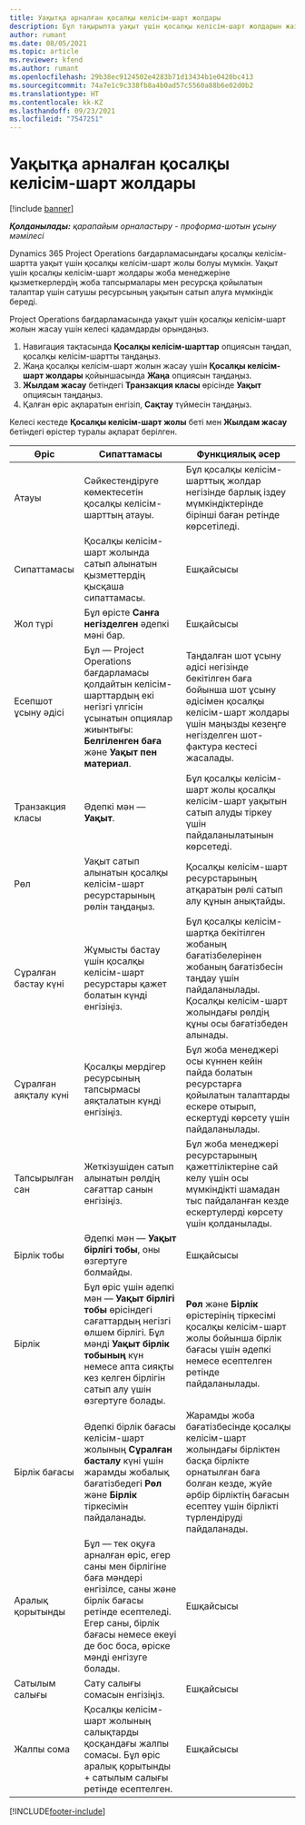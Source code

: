```yaml
---
title: Уақытқа арналған қосалқы келісім-шарт жолдары
description: Бұл тақырыпта уақыт үшін қосалқы келісім-шарт жолдарын жазу және жеткізушіден уақытты сатып алуды жазу жолы түсіндірілген.
author: rumant
ms.date: 08/05/2021
ms.topic: article
ms.reviewer: kfend
ms.author: rumant
ms.openlocfilehash: 29b38ec9124502e4283b71d13434b1e0420bc413
ms.sourcegitcommit: 74a7e1c9c338fb8a4b0ad57c5560a88b6e02d0b2
ms.translationtype: HT
ms.contentlocale: kk-KZ
ms.lasthandoff: 09/23/2021
ms.locfileid: "7547251"
---
```

# <a name="subcontract-lines-for-time"></a>Уақытқа арналған қосалқы келісім-шарт жолдары

[!include [banner](../../includes/dataverse-preview.md)]

_**Қолданылады:** қарапайым орналастыру - проформа-шотын ұсыну мәмілесі_

Dynamics 365 Project Operations бағдарламасындағы қосалқы келісім-шартта уақыт үшін қосалқы келісім-шарт жолы болуы мүмкін. Уақыт үшін қосалқы келісім-шарт жолдары жоба менеджеріне қызметкерлердің жоба тапсырмалары мен ресурсқа қойылатын талаптар үшін сатушы ресурсының уақытын сатып алуға мүмкіндік береді.

Project Operations бағдарламасында уақыт үшін қосалқы келісім-шарт жолын жасау үшін келесі қадамдарды орындаңыз.

1. Навигация тақтасында **Қосалқы келісім-шарттар** опциясын таңдап, қосалқы келісім-шартты таңдаңыз.
2. Жаңа қосалқы келісім-шарт жолын жасау үшін **Қосалқы келісім-шарт жолдары** қойыншасында **Жаңа** опциясын таңдаңыз.
3. **Жылдам жасау** бетіндегі **Транзакция класы** өрісінде **Уақыт** опциясын таңдаңыз.
4. Қалған өріс ақпаратын енгізіп, **Сақтау** түймесін таңдаңыз.

  Келесі кестеде **Қосалқы келісім-шарт жолы** беті мен **Жылдам жасау** бетіндегі өрістер туралы ақпарат берілген.

| **Өріс** | **Сипаттамасы** | **Функциялық әсер** |
| --- | --- | --- |
| Атауы | Сәйкестендіруге көмектесетін қосалқы келісім-шарттың атауы. | Бұл қосалқы келісім-шарттық жолдар негізінде барлық іздеу мүмкіндіктерінде бірінші баған ретінде көрсетіледі. |
| Сипаттамасы | Қосалқы келісім-шарт жолында сатып алынатын қызметтердің қысқаша сипаттамасы. |Ешқайсысы |
| Жол түрі |   Бұл өрісте **Санға негізделген** әдепкі мәні бар.| Ешқайсысы |
| Есепшот ұсыну әдісі | Бұл — Project Operations бағдарламасы қолдайтын келісім-шарттардың екі негізгі үлгісін ұсынатын опциялар жиынтығы: **Белгіленген баға** және **Уақыт пен материал**. | Таңдалған шот ұсыну әдісі негізінде бекітілген баға бойынша шот ұсыну әдісімен қосалқы келісім-шарт жолдары үшін маңызды кезеңге негізделген шот-фактура кестесі жасалады. |
| Транзакция класы | Әдепкі мән — **Уақыт**. | Бұл қосалқы келісім-шарт жолы қосалқы келісім-шарт уақытын сатып алуды тіркеу үшін пайдаланылатынын көрсетеді. |
| Рөл | Уақыт сатып алынатын қосалқы келісім-шарт ресурстарының рөлін таңдаңыз. | Қосалқы келісім-шарт ресурстарының атқаратын рөлі сатып алу құнын анықтайды. |
| Сұралған бастау күні | Жұмысты бастау үшін қосалқы келісім-шарт ресурстары қажет болатын күнді енгізіңіз. | Бұл қосалқы келісім-шартқа бекітілген жобаның бағатізбелерінен жобаның бағатізбесін таңдау үшін пайдаланылады. Қосалқы келісім-шарт жолындағы рөлдің құны осы бағатізбеден алынады. |
| Сұралған аяқталу күні | Қосалқы мердігер ресурсының тапсырмасы аяқталатын күнді енгізіңіз. | Бұл жоба менеджері осы күннен кейін пайда болатын ресурстарға қойылатын талаптарды ескере отырып, ескертуді көрсету үшін пайдаланылады. |
| Тапсырылған сан | Жеткізушіден сатып алынатын рөлдің сағаттар санын енгізіңіз. | Бұл жоба менеджері ресурстарының қажеттіліктеріне сай келу үшін осы мүмкіндікті шамадан тыс пайдаланған кезде ескертулерді көрсету үшін қолданылады. |
| Бірлік тобы | Әдепкі мән — **Уақыт бірлігі тобы**, оны өзгертуге болмайды. | Ешқайсысы|
| Бірлік | Бұл өріс үшін әдепкі мән — **Уақыт бірлігі тобы** өрісіндегі сағаттардың негізгі өлшем бірлігі. Бұл мәнді **Уақыт бірлік тобының** күн немесе апта сияқты кез келген бірлігін сатып алу үшін өзгертуге болады. | **Рөл** және **Бірлік** өрістерінің тіркесімі қосалқы келісім-шарт жолы бойынша бірлік бағасы үшін әдепкі немесе есептелген ретінде пайдаланылады. |
| Бірлік бағасы | Әдепкі бірлік бағасы келісім-шарт жолының **Сұралған басталу** күні үшін жарамды жобалық бағатізбедегі **Рөл** және **Бірлік** тіркесімін пайдаланады. | Жарамды жоба бағатізбесінде қосалқы келісім-шарт жолындағы бірліктен басқа бірлікте орнатылған баға болған кезде, жүйе әрбір бірліктің бағасын есептеу үшін бірлікті түрлендіруді пайдаланады. |
| Аралық қорытынды |    Бұл — тек оқуға арналған өріс, егер саны мен бірлігіне баға мәндері енгізілсе, саны және бірлік бағасы ретінде есептеледі. Егер саны, бірлік бағасы немесе екеуі де бос боса, өріске мәнді енгізуге болады. | Ешқайсысы|
| Сатылым салығы |   Сату салығы сомасын енгізіңіз. |Ешқайсысы |
| Жалпы сома | Қосалқы келісім-шарт жолының салықтарды қосқандағы жалпы сомасы. Бұл өріс аралық қорытынды + сатылым салығы ретінде есептелген.|Ешқайсысы |

[!INCLUDE[footer-include](../../includes/footer-banner.md)]
